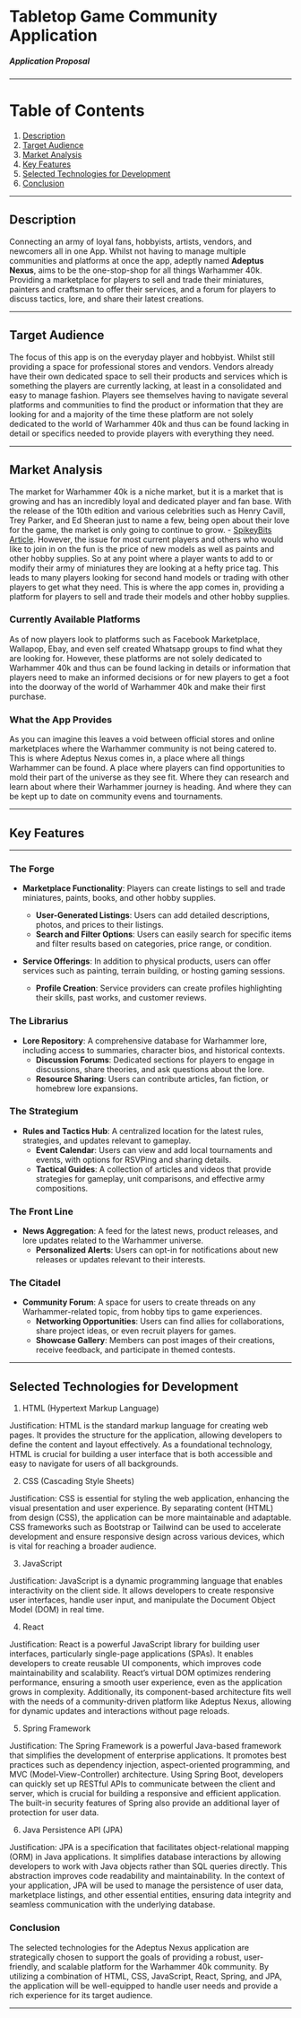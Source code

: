 # Tabletop Game Community Application

##### Application Proposal

---

# Table of Contents

1. [Description](#description)
2. [Target Audience](#target-audience)
3. [Market Analysis](#market-analysis)
4. [Key Features](#key-features)
5. [Selected Technologies for Development](#selected-technologies-for-development)
6. [Conclusion](#conclusion)

---

## Description

Connecting an army of loyal fans, hobbyists, artists, vendors, and newcomers all in one App. Whilst not having to manage
multiple communities and platforms at once the app, adeptly named **Adeptus Nexus**,  aims to be the one-stop-shop for 
all things Warhammer 40k. Providing a marketplace for players to sell and trade their miniatures, painters and craftsman
to offer their services, and a forum for players to discuss tactics, lore, and share their latest creations.

---

## Target Audience

The focus of this app is on the everyday player and hobbyist. Whilst still providing a space for professional stores
and vendors. Vendors already have their own dedicated space to sell their products and services which is something the 
players are currently lacking, at least in a consolidated and easy to manage fashion. Players see themselves having to
navigate several platforms and communities to find the product or information  that they are looking for and a majority
of the time these platform are not solely dedicated to the world of Warhammer 40k and thus can be found lacking in detail
or specifics needed to provide players with everything they need.

---

## Market Analysis

The market for Warhammer 40k is a niche market, but it is a market that is growing and has an incredibly loyal and dedicated 
player and fan base. With the release of the 10th edition and various celebrities such as Henry Cavill, Trey Parker, and
Ed Sheeran just to name a few, being open about their love for the game, the market is only going to continue to grow. - 
[SpikeyBits Article](https://spikeybits.com/warhammer-40k/celebrities/). However, the issue for most current players and 
others who would like to join in on the fun is the price of new models as well as paints and other hobby supplies. So at
any point where a player wants to add to or modify their army of miniatures they are looking at a hefty price tag. This
leads to many players looking for second hand models or trading with other players to get what they need. This is where 
the app comes in, providing a platform for players to sell and trade their models and other hobby supplies.

### Currently Available Platforms
As of now players look to platforms such as Facebook Marketplace, Wallapop, Ebay, and even self created Whatsapp groups to
find what they are looking for. However, these platforms are not solely dedicated to Warhammer 40k and thus can be found 
lacking in details or information that players need to make an informed decisions or for new players to get a foot into 
the doorway of the world of Warhammer 40k and make their first purchase.

### What the App Provides
As you can imagine this leaves a void between official stores and online marketplaces where the Warhammer community is 
not being  catered to. This is where Adeptus Nexus comes in, a place where all things Warhammer can be found. A place 
where players can find opportunities to mold their part of the universe as they see fit. Where they can research and learn 
about where their Warhammer journey is heading. And where they can be kept up to date on community evens and tournaments.

---

## Key Features

---

### The Forge
- **Marketplace Functionality**: Players can create listings to sell and trade miniatures, paints, books, and other hobby supplies.
    - **User-Generated Listings**: Users can add detailed descriptions, photos, and prices to their listings.
    - **Search and Filter Options**: Users can easily search for specific items and filter results based on categories, 
  price range, or condition.

- **Service Offerings**: In addition to physical products, users can offer services such as painting, terrain building, 
or hosting gaming sessions.
    - **Profile Creation**: Service providers can create profiles highlighting their skills, past works, and customer reviews.

### The Librarius
- **Lore Repository**: A comprehensive database for Warhammer lore, including access to summaries, character bios, and historical contexts.
    - **Discussion Forums**: Dedicated sections for players to engage in discussions, share theories, and ask questions about the lore.
    - **Resource Sharing**: Users can contribute articles, fan fiction, or homebrew lore expansions.

### The Strategium
- **Rules and Tactics Hub**: A centralized location for the latest rules, strategies, and updates relevant to gameplay.
    - **Event Calendar**: Users can view and add local tournaments and events, with options for RSVPing and sharing details.
    - **Tactical Guides**: A collection of articles and videos that provide strategies for gameplay, unit comparisons, 
  and effective army compositions.

### The Front Line
- **News Aggregation**: A feed for the latest news, product releases, and lore updates related to the Warhammer universe.
    - **Personalized Alerts**: Users can opt-in for notifications about new releases or updates relevant to their interests.

### The Citadel
- **Community Forum**: A space for users to create threads on any Warhammer-related topic, from hobby tips to game experiences.
    - **Networking Opportunities**: Users can find allies for collaborations, share project ideas, or even recruit players for games.
    - **Showcase Gallery**: Members can post images of their creations, receive feedback, and participate in themed contests.

---

## Selected Technologies for Development

1. HTML (Hypertext Markup Language)

Justification: HTML is the standard markup language for creating web pages. It provides the structure for the application,
allowing developers to define the content and layout effectively. As a foundational technology, HTML is crucial for 
building a user interface that is both accessible and easy to navigate for users of all backgrounds.

2. CSS (Cascading Style Sheets)

Justification: CSS is essential for styling the web application, enhancing the visual presentation and user experience. 
By separating content (HTML) from design (CSS), the application can be more maintainable and adaptable. CSS frameworks 
such as Bootstrap or Tailwind can be used to accelerate development and ensure responsive design across various devices, 
which is vital for reaching a broader audience.

3. JavaScript

Justification: JavaScript is a dynamic programming language that enables interactivity on the client side. It allows 
developers to create responsive user interfaces, handle user input, and manipulate the Document Object Model (DOM) in 
real time.

4. React

Justification: React is a powerful JavaScript library for building user interfaces, particularly single-page applications 
(SPAs). It enables developers to create reusable UI components, which improves code maintainability and scalability. 
React’s virtual DOM optimizes rendering performance, ensuring a smooth user experience, even as the application grows in
complexity. Additionally, its component-based architecture fits well with the needs of a community-driven platform like 
Adeptus Nexus, allowing for dynamic updates and interactions without page reloads.

5. Spring Framework

Justification: The Spring Framework is a powerful Java-based framework that simplifies the development of enterprise 
applications. It promotes best practices such as dependency injection, aspect-oriented programming, and MVC 
(Model-View-Controller) architecture. Using Spring Boot, developers can quickly set up RESTful APIs to communicate between
the client and server, which is crucial for building a responsive and efficient application. The built-in security features 
of Spring also provide an additional layer of protection for user data.

6. Java Persistence API (JPA)

Justification: JPA is a specification that facilitates object-relational mapping (ORM) in Java applications. It simplifies
database interactions by allowing developers to work with Java objects rather than SQL queries directly. This abstraction
improves code readability and maintainability. In the context of your application, JPA will be used to manage the persistence
of user data, marketplace listings, and other essential entities, ensuring data integrity and seamless communication with
the underlying database.

### Conclusion

The selected technologies for the Adeptus Nexus application are strategically chosen to support the goals of providing a robust, user-friendly, and scalable platform for the Warhammer 40k community. By utilizing a combination of HTML, CSS, JavaScript, React, Spring, and JPA, the application will be well-equipped to handle user needs and provide a rich experience for its target audience.

---
